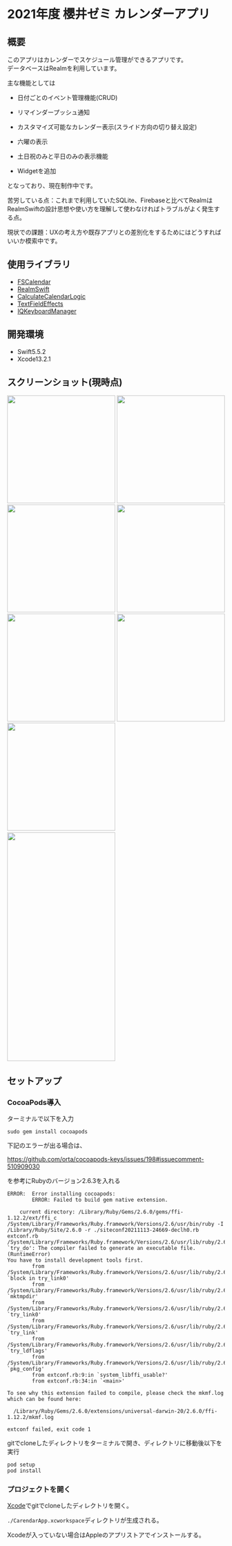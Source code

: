 # 2021年度 櫻井ゼミ カレンダーアプリ

## 概要
このアプリはカレンダーでスケジュール管理ができるアプリです。   
データベースはRealmを利用しています。  
  
主な機能としては  
- 日付ごとのイベント管理機能(CRUD)  

- リマインダープッシュ通知  

- カスタマイズ可能なカレンダー表示(スライド方向の切り替え設定)  
  
- 六曜の表示  

- 土日祝のみと平日のみの表示機能  
  
- Widgetを追加  
    
となっており、現在制作中です。  
  
苦労している点：これまで利用していたSQLite、Firebaseと比べてRealmはRealmSwiftの設計思想や使い方を理解して使わなければトラブルがよく発生する点。  
  
現状での課題：UXの考え方や既存アプリとの差別化をするためにはどうすればいいか模索中です。  
  
## 使用ライブラリ  
- [FSCalendar](https://github.com/WenchaoD/FSCalendar)  
- [RealmSwift](https://github.com/realm/realm-cocoa)  
- [CalculateCalendarLogic](https://github.com/fumiyasac/handMadeCalendarAdvance)  
- [TextFieldEffects](https://github.com/raulriera/TextFieldEffects)  
- [IQKeyboardManager](https://github.com/hackiftekhar/IQKeyboardManager)  

  
## 開発環境  
- Swift5.5.2  
- Xcode13.2.1  
  
## スクリーンショット(現時点)  
<img src="https://user-images.githubusercontent.com/65600700/148766905-ed8818d8-e32a-4362-8886-94546dde3f6b.PNG" width="250px">  <img src="https://user-images.githubusercontent.com/65600700/148766975-f831f0f0-02d8-448e-ab51-f1ccd76f9a05.PNG" width="250px"> <img src="https://user-images.githubusercontent.com/65600700/148767121-3986cf51-e352-434f-b947-66819bf534f4.PNG" width="250px"> <img src="https://user-images.githubusercontent.com/65600700/148767117-f70cf182-0cdf-4a5f-813d-3596cd39c10f.PNG" width="250px"> <img src="https://user-images.githubusercontent.com/65600700/148767094-bef32219-1f2f-4949-9093-84d88df16854.PNG" width="250px"> <img src="https://user-images.githubusercontent.com/65600700/148193891-f1aa8ee6-9171-4a3e-b0d7-2adf57942fdd.PNG" width="250px"> <img src="https://user-images.githubusercontent.com/65600700/148193988-e2a3341f-4c7a-4ecb-9b39-a3a2f20c13ea.PNG" width="250px">　<img src="https://user-images.githubusercontent.com/65600700/148356028-b716538b-e1d0-4c5d-a0f6-7ef4a8a28c2f.jpg" width="250px" height="530px">  
  
  




## セットアップ

### CocoaPods導入

ターミナルで以下を入力

```
sudo gem install cocoapods
```

下記のエラーが出る場合は、

https://github.com/orta/cocoapods-keys/issues/198#issuecomment-510909030

を参考にRubyのバージョン2.6.3を入れる

```
ERROR:  Error installing cocoapods:
        ERROR: Failed to build gem native extension.

    current directory: /Library/Ruby/Gems/2.6.0/gems/ffi-1.12.2/ext/ffi_c
/System/Library/Frameworks/Ruby.framework/Versions/2.6/usr/bin/ruby -I /Library/Ruby/Site/2.6.0 -r ./siteconf20211113-24669-declh0.rb extconf.rb
/System/Library/Frameworks/Ruby.framework/Versions/2.6/usr/lib/ruby/2.6.0/mkmf.rb:467:in `try_do': The compiler failed to generate an executable file. (RuntimeError)
You have to install development tools first.
        from /System/Library/Frameworks/Ruby.framework/Versions/2.6/usr/lib/ruby/2.6.0/mkmf.rb:546:in `block in try_link0'
        from /System/Library/Frameworks/Ruby.framework/Versions/2.6/usr/lib/ruby/2.6.0/tmpdir.rb:93:in `mktmpdir'
        from /System/Library/Frameworks/Ruby.framework/Versions/2.6/usr/lib/ruby/2.6.0/mkmf.rb:543:in `try_link0'
        from /System/Library/Frameworks/Ruby.framework/Versions/2.6/usr/lib/ruby/2.6.0/mkmf.rb:570:in `try_link'
        from /System/Library/Frameworks/Ruby.framework/Versions/2.6/usr/lib/ruby/2.6.0/mkmf.rb:672:in `try_ldflags'
        from /System/Library/Frameworks/Ruby.framework/Versions/2.6/usr/lib/ruby/2.6.0/mkmf.rb:1832:in `pkg_config'
        from extconf.rb:9:in `system_libffi_usable?'
        from extconf.rb:34:in `<main>'

To see why this extension failed to compile, please check the mkmf.log which can be found here:

  /Library/Ruby/Gems/2.6.0/extensions/universal-darwin-20/2.6.0/ffi-1.12.2/mkmf.log

extconf failed, exit code 1
```

gitでcloneしたディレクトリをターミナルで開き、ディレクトリに移動後以下を実行

```
pod setup
pod install
```

### プロジェクトを開く

[Xcode](https://developer.apple.com/jp/xcode/)でgitでcloneしたディレクトリを開く。

`./CarendarApp.xcworkspace`ディレクトリが生成される。

Xcodeが入っていない場合はAppleのアプリストアでインストールする。
